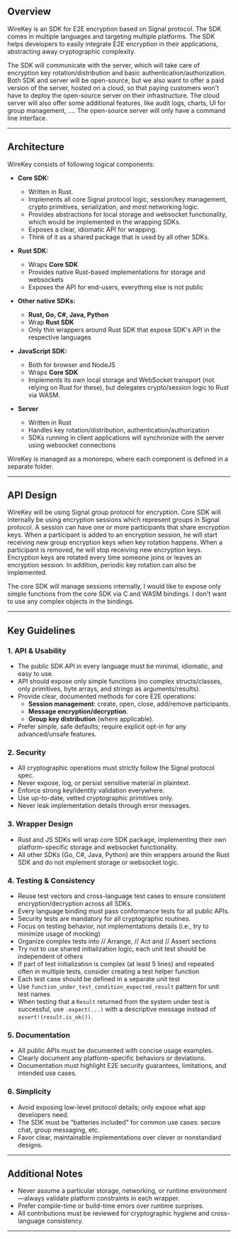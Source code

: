 ## Overview

WireKey is an SDK for E2E encryption based on Signal protocol. The SDK comes in multiple languages and targeting multiple platforms. The SDK helps developers to easily integrate E2E encryption in their applications, abstracting away cryptographic complexity. 

The SDK will communicate with the server, which will take care of encryption key rotation/distribution and basic authentication/authorization. Both SDK and server will be open-source, but we also want to offer a paid version of the server, hosted on a cloud, so that paying customers won't have to deploy the open-source server on their infrastructure. The cloud server will also offer some additional features, like audit logs, charts, UI for group management, …. The open-source server will only have a command line interface.

---

## Architecture

WireKey consists of following logical components:

- **Core SDK:**
  - Written in Rust.
  - Implements all core Signal protocol logic, session/key management, crypto primitives, serialization, and most networking logic.
  - Provides abstractions for local storage and websocket functionality, which would be implemented in the wrapping SDKs.
  - Exposes a clear, idiomatic API for wrapping.
  - Think of it as a shared package that is used by all other SDKs.

- **Rust SDK:**
  - Wraps **Core SDK**
  - Provides native Rust-based implementations for storage and websockets
  - Exposes the API for end-users, everything else is not public

- **Other native SDKs:**
  - **Rust, Go, C#, Java, Python**
  - Wrap **Rust SDK**
  - Only thin wrappers around Rust SDK that expose SDK's API in the respective languages

- **JavaScript SDK:**
  - Both for browser and NodeJS
  - Wraps **Core SDK**
  - Implements its own local storage and WebSocket transport (not relying on Rust for these), but delegates crypto/session logic to Rust via WASM.

- **Server**
  - Written in Rust
  - Handles key rotation/distribution, authentication/authorization
  - SDKs running in client applications will synchronize with the server using websocket connections

WireKey is managed as a monorepo, where each component is defined in a separate folder.

---

## API Design

WireKey will be using Signal group protocol for encryption. Core SDK will internally be using encryption sessions which represent groups in Signal protocol. A session can have one or more participants that share encryption keys. When a participant is added to an encryption session, he will start receiving new group encryption keys when key rotation happens. When a participant is removed, he will stop receiving new encryption keys. Encryption keys are rotated every time someone joins or leaves an encryption session. In addition, periodic key rotation can also be implemented.

The core SDK will manage sessions internally, I would like to expose only simple functions from the core SDK via C and WASM bindings. I don't want to use any complex objects in the bindings.

---

## Key Guidelines

### 1. API & Usability

- The public SDK API in every language must be minimal, idiomatic, and easy to use.
- API should expose only simple functions (no complex structs/classes, only primitives, byte arrays, and strings as arguments/results).
- Provide clear, documented methods for core E2E operations:
    - **Session management**: create, open, close, add/remove participants.
    - **Message encryption/decryption**.
    - **Group key distribution** (where applicable).
- Prefer simple, safe defaults; require explicit opt-in for any advanced/unsafe features.

### 2. Security

- All cryptographic operations must strictly follow the Signal protocol spec.
- Never expose, log, or persist sensitive material in plaintext.
- Enforce strong key/identity validation everywhere.
- Use up-to-date, vetted cryptographic primitives only.
- Never leak implementation details through error messages.

### 3. Wrapper Design

- Rust and JS SDKs will wrap core SDK package, implementing their own platform-specific storage and websocket functionality.
- All other SDKs (Go, C#, Java, Python) are thin wrappers around the Rust SDK and do not implement storage or websocket logic.


### 4. Testing & Consistency

- Reuse test vectors and cross-language test cases to ensure consistent encryption/decryption across all SDKs.
- Every language binding must pass conformance tests for all public APIs.
- Security tests are mandatory for all cryptographic routines.
- Focus on testing behavior, not implementations details (i.e., try to minimize usage of mocking)
- Organize complex tests into // Arrange, // Act and // Assert sections
- Try not to use shared initialization logic, each unit test should be independent of others
- If part of test initialization is complex (at least 5 lines) and repeated often in multiple tests, consider creating a test helper function
- Each test case should be defined in a separate unit test
- Use `function_under_test_condition_expected_result` pattern for unit test names
- When testing that a `Result` returned from the system under test is successful, use `.expect(...)` with a descriptive message instead of `assert!(result.is_ok())`.

### 5. Documentation

- All public APIs must be documented with concise usage examples.
- Clearly document any platform-specific behaviors or deviations.
- Documentation must highlight E2E security guarantees, limitations, and intended use cases.

### 6. Simplicity

- Avoid exposing low-level protocol details; only expose what app developers need.
- The SDK must be “batteries included” for common use cases: secure chat, group messaging, etc.
- Favor clear, maintainable implementations over clever or nonstandard designs.

---

## Additional Notes

- Never assume a particular storage, networking, or runtime environment—always validate platform constraints in each wrapper.
- Prefer compile-time or build-time errors over runtime surprises.
- All contributions must be reviewed for cryptographic hygiene and cross-language consistency.

---